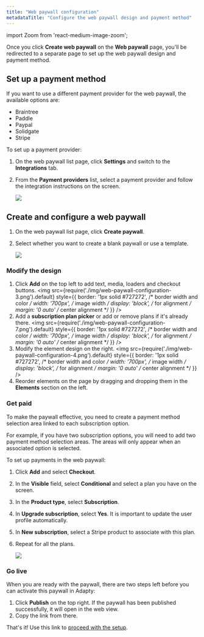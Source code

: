 ```yaml
---
title: "Web paywall configuration"
metadataTitle: "Configure the web paywall design and payment method"
---
```

import Zoom from 'react-medium-image-zoom';

Once you click **Create web paywall** on the **Web paywall** page, you'll be redirected to a separate page to set up the web paywall design and payment method.

## Set up a payment method

If you want to use a different payment provider for the web paywall, the available options are:

- Braintree
- Paddle
- Paypal
- Solidgate
- Stripe

To set up a payment provider:
1. On the web paywall list page, click **Settings** and switch to the **Integrations** tab.
2. From the **Payment providers** list, select a payment provider and follow the integration instructions on the screen.

   <Zoom>
   <img src={require('./img/web-paywall-configuration-1.png').default}
   style={{
   border: '1px solid #727272', /* border width and color */
   width: '700px', /* image width */
   display: 'block', /* for alignment */
   margin: '0 auto' /* center alignment */
   }}
   />
   </Zoom>

## Create and configure a web paywall
1. On the web paywall list page, click **Create paywall**. 
2. Select whether you want to create a blank paywall or use a template.

   <Zoom>
   <img src={require('./img/web-paywall-configuration-2.png').default}
   style={{
   border: '1px solid #727272', /* border width and color */
   width: '700px', /* image width */
   display: 'block', /* for alignment */
   margin: '0 auto' /* center alignment */
   }}
   />
   </Zoom>

### Modify the design

1. Click **Add** on the top left to add text, media, loaders and checkout buttons.
   <Zoom>
   <img src={require('./img/web-paywall-configuration-3.png').default}
   style={{
   border: '1px solid #727272', /* border width and color */
   width: '700px', /* image width */
   display: 'block', /* for alignment */
   margin: '0 auto' /* center alignment */
   }}
   />
   </Zoom>
2. Add a **subscription plan picker** or add or remove plans if it's already there.
   <Zoom>
   <img src={require('./img/web-paywall-configuration-7.png').default}
   style={{
   border: '1px solid #727272', /* border width and color */
   width: '700px', /* image width */
   display: 'block', /* for alignment */
   margin: '0 auto' /* center alignment */
   }}
   />
   </Zoom>
3. Modify the element design on the right.
   <Zoom>
   <img src={require('./img/web-paywall-configuration-4.png').default}
   style={{
   border: '1px solid #727272', /* border width and color */
   width: '700px', /* image width */
   display: 'block', /* for alignment */
   margin: '0 auto' /* center alignment */
   }}
   />
   </Zoom>
4. Reorder elements on the page by dragging and dropping them in the **Elements** section on the left.

### Get paid

To make the paywall effective, you need to create a payment method selection area linked to each subscription option. 

For example, if you have two subscription options, you will need to add two payment method selection areas. The areas will only appear when an associated option is selected.

To set up payments in the web paywall:
1. Click **Add** and select **Checkout**.
2. In the **Visible** field, select **Conditional** and select a plan you have on the screen.
3. In the **Product type**, select **Subscription**. 
4. In **Upgrade subscription**, select **Yes**. It is important to update the user profile automatically.
5. In **New subscription**, select a Stripe product to associate with this plan.
6. Repeat for all the plans.

   <Zoom>
   <img src={require('./img/web-paywall-configuration-6.png').default}
   style={{
   border: '1px solid #727272', /* border width and color */
   width: '700px', /* image width */
   display: 'block', /* for alignment */
   margin: '0 auto' /* center alignment */
   }}
   />
   </Zoom>


### Go live
When you are ready with the paywall, there are two steps left before you can activate this paywall in Adapty:

1. Click **Publish** on the top right. If the paywall has been published successfully, it will open in the web view. 
2. Copy the link from there.

That's it! Use this link to [proceed with the setup](web-paywall.md#step-2-activate-the-paywall).
